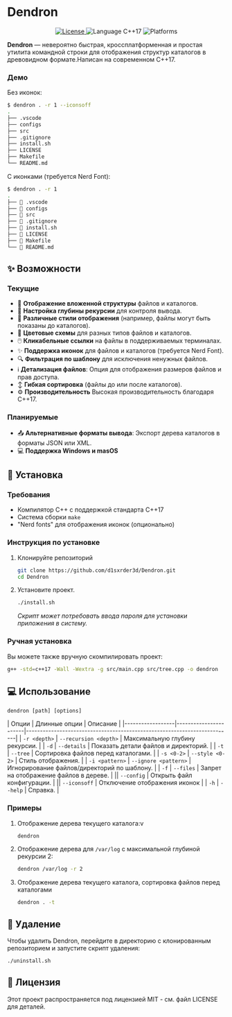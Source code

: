# Dendron

<p align="center">
  <a href="https://github.com/d1sxrder3d/Dendron/blob/main/LICENSE">
    <img src="https://img.shields.io/badge/License-MIT-blue.svg" alt="License">
  </a>
  <img src="https://img.shields.io/badge/language-C%2B%2B17-blue.svg" alt="Language C++17">
  <img src="https://img.shields.io/badge/platform-Linux%20%7C%20macOS%20%7C%20Windows-lightgrey.svg" alt="Platforms">
</p>

**Dendron** — невероятно быстрая, кроссплатформенная и простая утилита командной строки для отображения структур каталогов в древовидном формате.Написан на современном C++17.

### Демо

Без иконок:
```sh
$ dendron . -r 1 --iconsoff
.
├── .vscode
├── configs
├── src
├── .gitignore
├── install.sh
├── LICENSE
├── Makefile
└── README.md
```

С иконками (требуется Nerd Font):
```sh
$ dendron . -r 1
.
├──  .vscode
├──  configs
├──  src
├──  .gitignore
├──  install.sh
├──  LICENSE
├──  Makefile
└──  README.md
```

## ✨ Возможности

### Текущие
- 🌳 **Отображение вложенной структуры** файлов и каталогов.
- 📏 **Настройка глубины рекурсии** для контроля вывода.
- 🎨 **Различные стили отображения** (например, файлы могут быть показаны до каталогов).
- 🌈 **Цветовые схемы** для разных типов файлов и каталогов.
- 🖱️ **Кликабельные ссылки** на файлы в поддерживаемых терминалах.
- ✨ **Поддержка иконок** для файлов и каталогов (требуется Nerd Font).
- 🔍 **Фильтрация по шаблону** для исключения ненужных файлов.
- ℹ️ **Детализация файлов**: Опция для отображения размеров файлов и прав доступа.
- ↕️ **Гибкая сортировка** (файлы до или после каталогов).
- ⚙️ **Производительность** Высокая производительность благодаря C++17.

### Планируемые
- 📤 **Альтернативные форматы вывода**: Экспорт дерева каталогов в форматы JSON или XML.
- 💻 **Поддержка Windows и masOS** 


## 🚀 Установка

### Требования

- Компилятор C++ с поддержкой стандарта C++17
- Система сборки `make` 
- "Nerd fonts" для отображения иконок (опционально)


### Инструкция по установке
1.  Клонируйте репозиторий
    ```sh
    git clone https://github.com/d1sxrder3d/Dendron.git
    cd Dendron
    ```

2. Установите проект.
    ```sh
    ./install.sh
    ```
    *Скрипт может потребовать ввода пароля для установки приложения в систему.*

### Ручная установка
Вы можете также вручную скомпилировать проект:
```sh
g++ -std=c++17 -Wall -Wextra -g src/main.cpp src/tree.cpp -o dendron
```

## 💻 Использование

```
dendron [path] [options]
```
<h id="section_flags"></h>
| Опции          | Длинные опции             | Описание                                                              |
|------------------|-----------------------|--------------------------------------------------------------------------|
| `-r <depth>`   | `--recursion <depth>`  | Максимальную глубину рекурсии.                                         |
| `-d`    | `--details`  | Показать детали файлов и директорий.     |
| `-t`           | `--tree`              | Сортировка файлов перед каталогами.                                           |
| `-s <0-2>`     | `--style <0-2>`       | Стиль отображения. |
| `-i <pattern>` | `--ignore <pattern>`  | Игнорирование файлов/директорий по шаблону. |
| `-f`           | `--files`             | Запрет на отображение файлов в дереве. |
|| `--config`            | Открыть файл конфигурации.             |
|| `--iconsoff`          | Отключение отображения иконок             |
| `-h`           | `--help`              | Справка.                                                   |

### Примеры 
1. Отображение дерева текущего каталога:v
    ```sh
    dendron
    ```
2. Отображение дерева для `/var/log` с максимальной глубиной рекурсии 2:
    ```sh
    dendron /var/log -r 2
    ```
3. Отображение дерева текущего каталога, сортировка файлов перед каталогами
    ```sh
    dendron . -t
    ```

## 🔧 Удаление
Чтобы удалить Dendron, перейдите в директорию с клонированным репозиторием и запустите скрипт удаления:
```sh
./uninstall.sh
```

## 📜 Лицензия
Этот проект распространяется под лицензией MIT - см. файл LICENSE для деталей.
